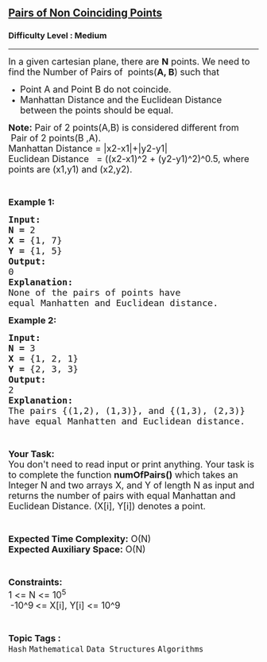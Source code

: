 <h2><a href="https://practice.geeksforgeeks.org/problems/pairs-of-non-coinciding-points4141/1">Pairs of Non Coinciding Points</a></h2><h3>Difficulty Level : Medium</h3><hr><div class="problems_problem_content__Xm_eO"><p><span style="font-size:18px">In a given cartesian plane, there are <strong>N</strong> points. We need to find the Number of Pairs of &nbsp;points(<strong>A, B</strong>) such that</span></p>

<ul>
	<li><span style="font-size:18px">Point A and Point B do not coincide.</span></li>
	<li><span style="font-size:18px">Manhattan Distance&nbsp;and the Euclidean Distance between the points should be equal.</span></li>
</ul>

<p><span style="font-size:18px"><strong>Note:</strong> Pair of 2 points(A,B) is considered different from &nbsp;Pair of 2 points(B ,A).<br>
Manhattan Distance = |x2-x1|+|y2-y1|</span><br>
<span style="font-size:18px">Euclidean Distance &nbsp; = ((x2-x1)^2 + (y2-y1)^2)^0.5, where points are (x1,y1) and (x2,y2).</span></p>

<p>&nbsp;</p>

<p><span style="font-size:18px"><strong>Example 1:</strong></span></p>

<pre><span style="font-size:18px"><strong>Input:</strong></span>
<span style="font-size:18px"><strong>N = </strong></span><span style="font-size:18px">2</span>
<span style="font-size:18px"><strong>X = </strong>{1, 7}</span>
<span style="font-size:18px"><strong>Y = </strong>{1, 5}</span>
<span style="font-size:18px"><strong>Output:</strong></span>
<span style="font-size:18px">0</span>
<span style="font-size:18px"><strong>Explanation:</strong></span>
<span style="font-size:18px">None of the pairs of points have
equal Manhatten and Euclidean distance.</span></pre>

<p><span style="font-size:18px"><strong>Example 2:</strong></span></p>

<pre><span style="font-size:18px"><strong>Input:</strong></span>
<span style="font-size:18px"><strong>N = </strong></span><span style="font-size:18px">3</span>
<span style="font-size:18px"><strong>X = </strong>{1, 2, 1}</span>
<span style="font-size:18px"><strong>Y = </strong>{2, 3, 3}</span>
<span style="font-size:18px"><strong>Output:</strong></span>
<span style="font-size:18px">2</span>
<span style="font-size:18px"><strong>Explanation:</strong></span>
<span style="font-size:18px">The pairs {(1,2), (1,3)}, and {(1,3), (2,3)}
have equal Manhatten and Euclidean distance.</span></pre>

<p>&nbsp;</p>

<p><span style="font-size:18px"><strong>Your Task:</strong><br>
You don't need to read input or print anything. Your task is to complete the function <strong>numOfPairs()</strong> which takes an Integer N and two arrays X, and Y of length N as input and returns the number of pairs with equal Manhattan and Euclidean Distance. (X[i], Y[i]) denotes a point.</span></p>

<p>&nbsp;</p>

<p><span style="font-size:18px"><strong>Expected Time Complexity:</strong> O(N)<br>
<strong>Expected Auxiliary Space:</strong> O(N)</span></p>

<p>&nbsp;</p>

<p><span style="font-size:18px"><strong>Constraints:</strong></span><br>
<span style="font-size:18px">1 &lt;= N &lt;= 10<sup>5</sup></span><br>
&nbsp;<span style="font-size:18px">-10^9</span> <span style="font-size:18px">&lt;= X[i], Y[i] &lt;= 10^9</span></p>
</div><br><p><span style=font-size:18px><strong>Topic Tags : </strong><br><code>Hash</code>&nbsp;<code>Mathematical</code>&nbsp;<code>Data Structures</code>&nbsp;<code>Algorithms</code>&nbsp;